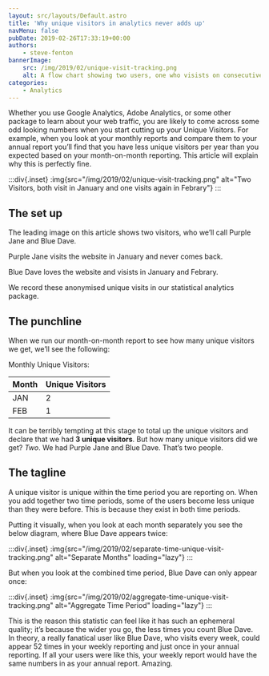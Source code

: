 ```yaml
---
layout: src/layouts/Default.astro
title: 'Why unique visitors in analytics never adds up'
navMenu: false
pubDate: 2019-02-26T17:33:19+00:00
authors:
    - steve-fenton
bannerImage:
    src: /img/2019/02/unique-visit-tracking.png
    alt: A flow chart showing two users, one who visists on consecutive months
categories:
    - Analytics
---
```


Whether you use Google Analytics, Adobe Analytics, or some other package to learn about your web traffic, you are likely to come across some odd looking numbers when you start cutting up your Unique Visitors. For example, when you look at your monthly reports and compare them to your annual report you’ll find that you have less unique visitors per year than you expected based on your month-on-month reporting. This article will explain why this is perfectly fine.

:::div{.inset}
:img{src="/img/2019/02/unique-visit-tracking.png" alt="Two Visitors, both visit in January and one visits again in Febrary"}
:::

## The set up

The leading image on this article shows two visitors, who we’ll call Purple Jane and Blue Dave.

Purple Jane visits the website in January and never comes back.

Blue Dave loves the website and visists in January and Febrary.

We record these anonymised unique visits in our statistical analytics package.

## The punchline

When we run our month-on-month report to see how many unique visitors we get, we’ll see the following:

Monthly Unique Visitors:

| Month | Unique Visitors |
|-------|-----------------|
| JAN   | 2               |
| FEB   | 1               |

It can be terribly tempting at this stage to total up the unique visitors and declare that we had **3 unique visitors**. But how many unique visitors did we get? *Two*. We had Purple Jane and Blue Dave. That’s two people.

## The tagline

A unique visitor is unique within the time period you are reporting on. When you add together two time periods, some of the users become less unique than they were before. This is because they exist in both time periods.

Putting it visually, when you look at each month separately you see the below diagram, where Blue Dave appears twice:

:::div{.inset}
:img{src="/img/2019/02/separate-time-unique-visit-tracking.png" alt="Separate Months" loading="lazy"}
:::

But when you look at the combined time period, Blue Dave can only appear once:

:::div{.inset}
:img{src="/img/2019/02/aggregate-time-unique-visit-tracking.png" alt="Aggregate Time Period" loading="lazy"}
:::

This is the reason this statistic can feel like it has such an ephemeral quality; it’s because the wider you go, the less times you count Blue Dave. In theory, a really fanatical user like Blue Dave, who visits every week, could appear 52 times in your weekly reporting and just once in your annual reporting. If all your users were like this, your weekly report would have the same numbers in as your annual report. Amazing.